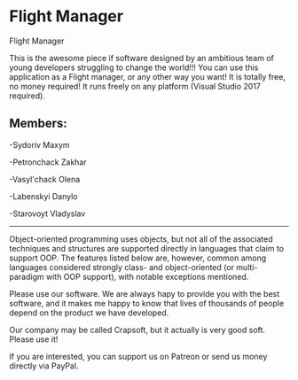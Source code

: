 # Flight Manager
Flight Manager 

This is the awesome piece if software designed by an ambitious team of young developers struggling to change the world!!!
You can use this application as a Flight manager, or any other way you want! It is totally free, no money required!
It runs freely on any platform (Visual Studio 2017 required).


## Members:

-Sydoriv Maxym

-Petronchack Zakhar

-Vasyl'chack Olena

-Labenskyi Danylo

-Starovoyt Vladyslav

------------------------------------------------------------------------------------------------------------------------------------
Object-oriented programming uses objects, but not all of the associated techniques and structures are supported directly in languages that claim to support OOP. The features listed below are, however, common among languages considered strongly class- and object-oriented (or multi-paradigm with OOP support), with notable exceptions mentioned.

Please use our software. We are always hapy to provide you with the best software, and it makes me happy to know that lives of thousands of people depend on the product we have developed.

Our company may be called Crapsoft, but it actually is very good soft. Please use it!

If you are interested, you can support us on Patreon or send us money directly via PayPal.
